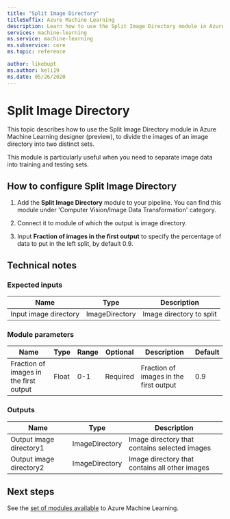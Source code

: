 ```yaml
---
title: "Split Image Directory"
titleSuffix: Azure Machine Learning
description: Learn how to use the Split Image Directory module in Azure Machine Learning designer (preview), to divide the images of an image directory into two distinct sets.
services: machine-learning
ms.service: machine-learning
ms.subservice: core
ms.topic: reference

author: likebupt
ms.author: keli19
ms.date: 05/26/2020
---
```

# Split Image Directory

This topic describes how to use the Split Image Directory module in Azure Machine Learning designer (preview), to divide the images of an image directory into two distinct sets.

This module is particularly useful when you need to separate image data into training and testing sets. 

## How to configure Split Image Directory

1. Add the **Split Image Directory** module to your pipeline. You can find this module under 'Computer Vision/Image Data Transformation' category.

2. Connect it to module of which the output is image directory.

3. Input **Fraction of images in the first output** to specify the percentage of data to put in the left split, by default 0.9.


## Technical notes

### Expected inputs

| Name                  | Type           | Description              |
| --------------------- | -------------- | ------------------------ |
| Input image directory | ImageDirectory | Image directory to split |

### Module parameters

| Name                                   | Type  | Range | Optional | Description                            | Default |
| -------------------------------------- | ----- | ----- | -------- | -------------------------------------- | ------- |
| Fraction of images in the first output | Float | 0-1   | Required | Fraction of images in the first output | 0.9     |

### Outputs

| Name                    | Type           | Description                              |
| ----------------------- | -------------- | ---------------------------------------- |
| Output image directory1 | ImageDirectory | Image directory that contains selected images |
| Output image directory2 | ImageDirectory | Image directory that contains all other images |

## Next steps

See the [set of modules available](module-reference.md) to Azure Machine Learning. 

